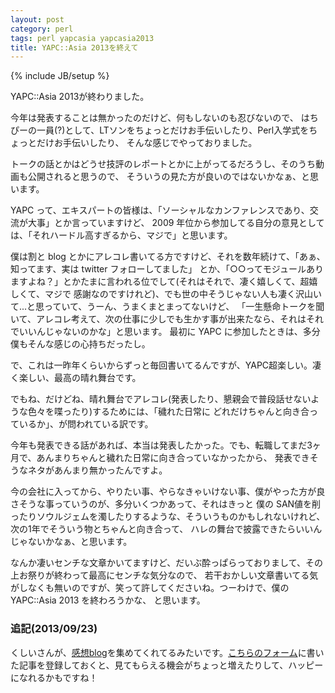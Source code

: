 ```yaml
---
layout: post
category: perl
tags: perl yapcasia yapcasia2013
title: YAPC::Asia 2013を終えて
---
```

{% include JB/setup %}

YAPC::Asia 2013が終わりました。

今年は発表することは無かったのだけど、何もしないのも忍びないので、
はちぴーの一員(?)として、LTソンをちょっとだけお手伝いしたり、Perl入学式をちょっとだけお手伝いしたり、
そんな感じでやっておりました。

トークの話とかはどうせ技評のレポートとかに上がってるだろうし、そのうち動画も公開されると思うので、
そういうの見た方が良いのではないかなぁ、と思います。

YAPC って、エキスパートの皆様は、「ソーシャルなカンファレンスであり、交流が大事」とか言っていますけど、
2009 年位から参加してる自分の意見としては、「それハードル高すぎるから、マジで」と思います。

僕は割と blog とかにアレコレ書いてる方ですけど、それを数年続けて、「あぁ、知ってます、実は twitter フォローしてました」
とか、「○○ってモジュールありますよね？」とかたまに言われる位でして(それはそれで、凄く嬉しくて、超嬉しくて、マジで
感謝なのですけれど)、でも世の中そうじゃない人も凄く沢山いて...と思っていて、うーん、うまくまとまってないけど、
「一生懸命トークを聞いて、アレコレ考えて、次の仕事に少しでも生かす事が出来たなら、それはそれでいいんじゃないのかな」と思います。
最初に YAPC に参加したときは、多分僕もそんな感じの心持ちだったし。

で、これは一昨年くらいからずっと毎回書いてるんですが、YAPC超楽しい。凄く楽しい、最高の晴れ舞台です。

でもね、だけどね、晴れ舞台でアレコレ(発表したり、懇親会で普段話せないような色々を喋ったり)するためには、「穢れた日常に
どれだけちゃんと向き合っているか」、が問われている訳です。

今年も発表できる話があれば、本当は発表したかった。でも、転職してまだ3ヶ月で、あんまりちゃんと穢れた日常に向き合っていなかったから、
発表できそうなネタがあんまり無かったんですよ。

今の会社に入ってから、やりたい事、やらなきゃいけない事、僕がやった方が良さそうな事っていうのが、多分いくつかあって、それはきっと
僕の SAN値を削ったりソウルジェムを濁したりするような、そういうものかもしれないけれど、次の1年でそういう物とちゃんと向き合って、
ハレの舞台で披露できたらいいんじゃないかなぁ、と思います。

なんか凄いセンチな文章かいてますけど、だいぶ酔っぱらっておりまして、その上お祭りが終わって最高にセンチな気分なので、
若干おかしい文章書いてる気がしなくも無いのですが、笑って許してくださいね。つーわけで、僕の YAPC::Asia 2013 を終わろうかな、
と思います。

### 追記(2013/09/23)
くしいさんが、[感想blog](http://yapcasia.org/2013/09/yapcasia-2013.html)を集めてくれてるみたいです。[こちらのフォーム](https://docs.google.com/spreadsheet/viewform?formkey=dEcwX3FvQUpQN1R5ZDRpUXBZQW1ycWc6MA#gid=0)に書いた記事を登録しておくと、見てもらえる機会がちょっと増えたりして、ハッピーになれるかもですね！

